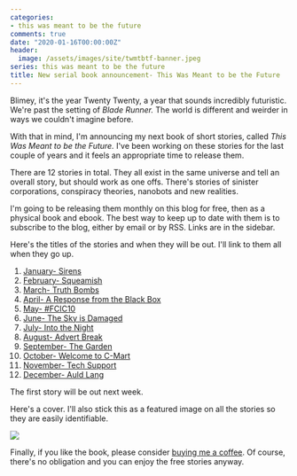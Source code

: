 ```yaml
---
categories:
- this was meant to be the future
comments: true
date: "2020-01-16T00:00:00Z"
header:
  image: /assets/images/site/twmtbtf-banner.jpeg
series: this was meant to be the future
title: New serial book announcement- This Was Meant to be the Future
---
```

  
<p style="text-align: left;">Blimey, it's the year Twenty Twenty, a year that sounds incredibly futuristic. We're past the setting of <em>Blade Runner. </em>The world is different and weirder in ways we couldn't imagine before.</p>  

With that in mind, I'm announcing my next book of short stories, called <em>This Was Meant to be the Future.</em> I've been working on these stories for the last couple of years and it feels an appropriate time to release them.  

<!--more-->  

There are 12 stories in total. They all exist in the same universe and tell an overall story, but should work as one offs. There's stories of sinister corporations, conspiracy theories, nanobots and new realities.  

I'm going to be releasing them monthly on this blog for free, then as a physical book and ebook. The best way to keep up to date with them is to subscribe to the blog, either by email or by RSS. Links are in the sidebar.  

Here's the titles of the stories and when they will be out. I'll link to them all when they go up.  

<ol>  
    <li><a href="/sirens/">January- Sirens</a></li>  
    <li><a href="/squeamish/">February- Squeamish</a></li>  
    <li><a href="/truth-bombs/">March- Truth Bombs</a></li>  
    <li><a href="/a-response-from-the-black-box/">April- A Response from the Black Box</a></li>  
    <li><a href="/FCIC10/">May- #FCIC10</a></li>  
    <li><a href="/the-sky-is-damaged/">June- The Sky is Damaged</a></li>  
    <li><a href="/into-the-night/">July- Into the Night</a></li>  
    <li><a href="/advert-break/">August- Advert Break</a></li>  
    <li><a href="/the-garden/">September- The Garden</a></li>  
    <li><a href="/a-trip-to-c-mart/">October- Welcome to C-Mart</a></li>  
    <li><a href="/Technical-Support/">November- Tech Support</a></li>  
    <li><a href="/Auld-Lang-Syne/">December- Auld Lang </a></li>  
</ol>  

The first story will be out next week.  

Here's a cover. I'll also stick this as a featured image on all the stories so they are easily identifiable.  

<img src="/assets/images/articles/twmtbtfcover.png" class="small"><br>

Finally, if you like the book, please consider <a href="https://ko-fi.com/davidralphlewis">buying me a coffee</a>. Of course, there's no obligation and you can enjoy the free stories anyway.  
